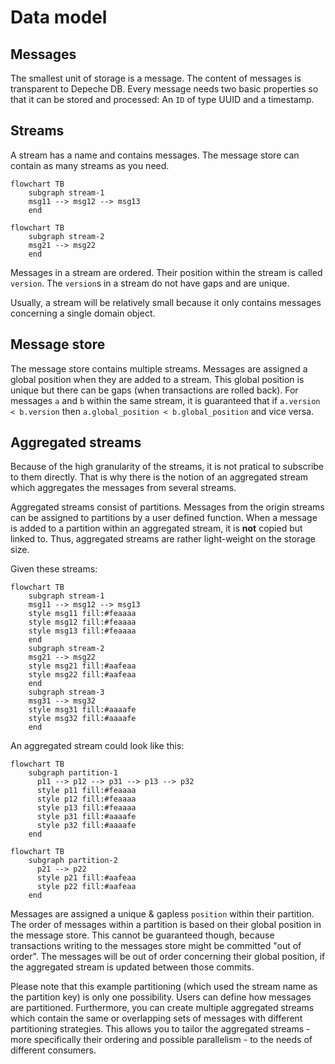 # Data model

## Messages

The smallest unit of storage is a message. The content of messages is transparent
to Depeche DB. Every message needs two basic properties so that it can be stored
and processed: An `ID` of type UUID and a timestamp.


## Streams

A stream has a name and contains messages. The message store can contain as many
streams as you need.

```mermaid
flowchart TB
    subgraph stream-1
    msg11 --> msg12 --> msg13
    end
```
```mermaid
flowchart TB
    subgraph stream-2
    msg21 --> msg22
    end
```

Messages in a stream are ordered. Their position within the stream is called
`version`. The `version`s in a stream do not have gaps and are unique.

Usually, a stream will be relatively small because it only contains messages
concerning a single domain object.


## Message store

The message store contains multiple streams. Messages are assigned a global
position when they are added to a stream. This global position is unique but
there can be gaps (when transactions are rolled back). For messages `a` and `b`
within the same stream, it is guaranteed that if `a.version < b.version` then
`a.global_position < b.global_position` and vice versa.


## Aggregated streams

Because of the high granularity of the streams, it is not pratical to subscribe
to them directly. That is why there is the notion of an aggregated stream which
aggregates the messages from several streams.

Aggregated streams consist of partitions. Messages from the origin streams
can be assigned to partitions by a user defined function. When a message is
added to a partition within an aggregated stream, it is **not** copied but linked
to. Thus, aggregated streams are rather light-weight on the storage size.

Given these streams:
```mermaid
flowchart TB
    subgraph stream-1
    msg11 --> msg12 --> msg13
    style msg11 fill:#feaaaa
    style msg12 fill:#feaaaa
    style msg13 fill:#feaaaa
    end
    subgraph stream-2
    msg21 --> msg22
    style msg21 fill:#aafeaa
    style msg22 fill:#aafeaa
    end
    subgraph stream-3
    msg31 --> msg32
    style msg31 fill:#aaaafe
    style msg32 fill:#aaaafe
    end
```

An aggregated stream could look like this:
```mermaid
flowchart TB
    subgraph partition-1
      p11 --> p12 --> p31 --> p13 --> p32
      style p11 fill:#feaaaa
      style p12 fill:#feaaaa
      style p13 fill:#feaaaa
      style p31 fill:#aaaafe
      style p32 fill:#aaaafe
    end
```
```mermaid
flowchart TB
    subgraph partition-2
      p21 --> p22
      style p21 fill:#aafeaa
      style p22 fill:#aafeaa
    end
```

Messages are assigned a unique & gapless `position` within their partition. The
order of messages within a partition is based on their global position in the
message store. This cannot be guaranteed though, because transactions writing
to the messages store might be committed "out of order". The messages will be
out of order concerning their global position, if the aggregated stream is
updated between those commits.

Please note that this example partitioning (which used the stream name as the
partition key) is only one possibility. Users can define how messages are
partitioned. Furthermore, you can create multiple aggregated streams which
contain the same or overlapping sets of messages with different partitioning
strategies. This allows you to tailor the aggregated streams - more
specifically their ordering and possible parallelism - to the needs of
different consumers.
